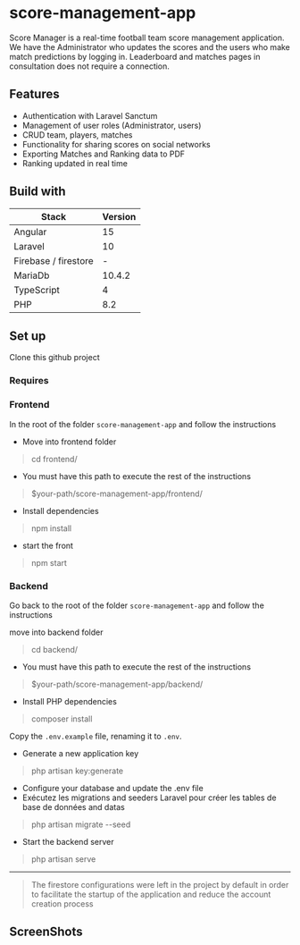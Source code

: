 # score-management-app

Score Manager is a real-time football team score management application.
We have the Administrator who updates the scores and the users who make match predictions by logging in.
Leaderboard and matches pages in consultation does not require a connection.

## Features

- Authentication with Laravel Sanctum
- Management of user roles (Administrator, users)
- CRUD team, players, matches
- Functionality for sharing scores on social networks
- Exporting Matches and Ranking data to PDF
- Ranking updated in real time

## Build with

| Stack                | Version |
|----------------------|---------|
| Angular              | 15      |
| Laravel              | 10      |
| Firebase / firestore | -       |
| MariaDb              | 10.4.2  |
| TypeScript           | 4       |
| PHP                  | 8.2     |

## Set up
Clone this github project

### Requires 

### Frontend 
In the root of the folder `score-management-app` and follow the instructions
- Move into frontend folder
> cd frontend/
- You must have this path to execute the rest of the instructions
> $your-path/score-management-app/frontend/
- Install dependencies 
>   npm install 
- start the front
> npm start 

### Backend
Go back to the root of the folder `score-management-app` and follow the instructions

move into backend folder
> cd backend/
- You must have this path to execute the rest of the instructions

> $your-path/score-management-app/backend/
- Install PHP dependencies
> composer install

Copy the `.env.example` file, renaming it to `.env`.

- Generate a new application key
>  php artisan key:generate

- Configure your database and update the .env file
- Exécutez les migrations  and seeders Laravel pour créer les tables de base de données and datas
> php artisan migrate --seed
- Start the backend server
> php artisan serve 
---
>The firestore configurations were left in the project by default in order to facilitate the startup of the application and reduce the account creation process

## ScreenShots